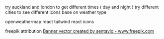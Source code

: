 try auckland and london to get different times ( day and night )
try different cities to see different icons base on weather type

openweathermap
react
tailwind
react icons

freepik attribution 
<a href="https://www.freepik.com/vectors/banner">Banner vector created by sentavio - www.freepik.com</a>
